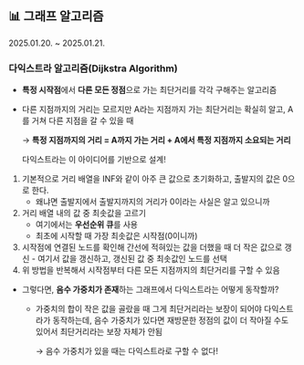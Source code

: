 ## 📊 그래프 알고리즘

2025.01.20. ~ 2025.01.21.

### 다익스트라 알고리즘(Dijkstra Algorithm)
- **특정 시작점**에서 **다른 모든 정점**으로 가는 최단거리를 각각 구해주는 알고리즘
- 다른 지점까지의 거리는 모르지만 A라는 지점까지 가는 최단거리는 확실히 알고, A를 거쳐 다른 지점을 갈 수 있을 때
  
    → **특정 지점까지의 거리 = A까지 가는 거리 + A에서 특정 지점까지 소요되는 거리**
  
    다익스트라는 이 아이디어를 기반으로 설계!

1. 기본적으로 거리 배열을 INF와 같이 아주 큰 값으로 초기화하고, 출발지의 값은 0으로 한다.
    - 왜냐면 출발지에서 출발지까지의 거리가 0이라는 사실은 알고 있으니까
2.  거리 배열 내의 값 중 최솟값을 고르기
    - 여기에서는 **우선순위 큐**를 사용
    - 최초에 시작할 때 가장 최솟값은 시작점(0이니까)
   3. 시작점에 연결된 노드를 확인해 간선에 적혀있는 값을 더했을 때 더 작은 값으로 갱신
    -  여기서 값을 갱신하고, 갱신된 값 중 최솟값인 노드를 선택
4. 위 방법을 반복해서 시작점부터 다른 모든 지점까지의 최단거리를 구할 수 있음

- 그렇다면, **음수 가중치가 존재**하는 그래프에서 다익스트라는 어떻게 동작할까?
  - 가중치의 합이 작은 값을 골랐을 때 그게 최단거리라는 보장이 되어야 다익스트라가 동작하는데, 음수 가중치가 있다면 재방문한 정점의 값이 더 작아질 수도 있어서 최단거리라는 보장 자체가 안됨

    → 음수 가중치가 있을 때는 다익스트라로 구할 수 없다! 